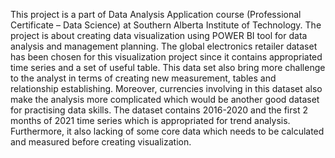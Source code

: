 This project is a part of Data Analysis Application course (Professional Certificate – Data Science) at Southern Alberta Institute of Technology. The project is about creating data visualization using POWER BI tool for data analysis and management planning.
The global electronics retailer dataset has been chosen for this visualization project since it contains appropriated time series and a set of useful table. This data set also bring more challenge to the analyst in terms of creating new measurement, tables and relationship establishing. Moreover, currencies involving in this dataset also make the analysis more complicated which would be another good dataset for practising data skills.
The dataset contains 2016-2020 and the first 2 months of 2021 time series which is appropriated for trend analysis. Furthermore, it also lacking of some core data which needs to be calculated and measured before creating visualization.
